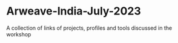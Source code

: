 # Arweave-India-July-2023
A collection of links of projects, profiles and tools discussed in the workshop
